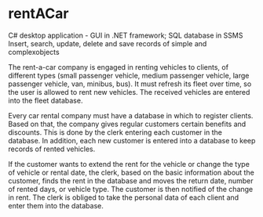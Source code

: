 # rentACar

C# desktop application - GUI in .NET framework;
SQL database in SSMS
Insert, search, update, delete and save records of simple and complexobjects


The rent-a-car company is engaged in renting vehicles to clients, of different types (small passenger vehicle, medium passenger vehicle, large passenger vehicle, van, minibus, bus). It must refresh its fleet over time, so the user is allowed to rent new vehicles. The received vehicles are entered into the fleet database.

Every car rental company must have a database in which to register clients. Based on that, the company gives regular customers certain benefits and discounts. This is done by the clerk entering each customer in the database. In addition, each new customer is entered into a database to keep records of rented vehicles.

If the customer wants to extend the rent for the vehicle or change the type of vehicle or rental date, the clerk, based on the basic information about the customer, finds the rent in the database and moves the return date, number of rented days, or vehicle type. The customer is then notified of the change in rent. The clerk is obliged to take the personal data of each client and enter them into the database.

